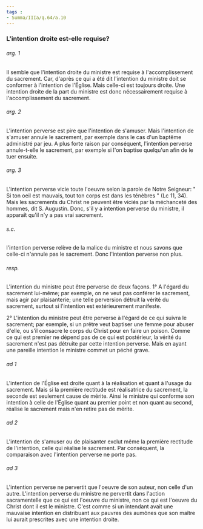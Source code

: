 ```yaml
---
tags : 
- Summa/IIIa/q.64/a.10
---
```


### L'intention droite est-elle requise?

###### arg. 1
Il semble que l'intention droite du ministre est requise à l'accomplissement du sacrement. Car, d'après ce qui a été dit l'intention du ministre doit se conformer à l'intention de l'Église. Mais celle-ci est toujours droite. Une intention droite de la part du ministre est donc nécessairement requise à l'accomplissement du sacrement. 

###### arg. 2
L'intention perverse est pire que l'intention de s'amuser. Mais l'intention de s'amuser annule le sacrement, par exemple dans le cas d'un baptême administré par jeu. A plus forte raison par conséquent, l'intention perverse annule-t-elle le sacrement, par exemple si l'on baptise quelqu'un afin de le tuer ensuite. 

###### arg. 3
L'intention perverse vicie toute l'oeuvre selon la parole de Notre Seigneur: " Si ton oeil est mauvais, tout ton corps est dans les ténèbres " (Lc 11, 34). Mais les sacrements du Christ ne peuvent être viciés par la méchanceté des hommes, dit S. Augustin. Donc, s'il y a intention perverse du ministre, il apparaît qu'il n'y a pas vrai sacrement. 

###### s.c.
l'intention perverse relève de la malice du ministre et nous savons que celle-ci n'annule pas le sacrement. Donc l'intention perverse non plus. 

###### resp.
L'intention du ministre peut être perverse de deux façons. 1° A l'égard du sacrement lui-même; par exemple, on ne veut pas conférer le sacrement, mais agir par plaisanterie; une telle perversion détruit la vérité du sacrement, surtout si l'intention est extérieurement manifeste. 

2° L'intention du ministre peut être perverse à l'égard de ce qui suivra le sacrement; par exemple, si un prêtre veut baptiser une femme pour abuser d'elle, ou s'il consacre le corps du Christ pour en faire un poison. Comme ce qui est premier ne dépend pas de ce qui est postérieur, la vérité du sacrement n'est pas détruite par cette intention perverse. Mais en ayant une pareille intention le ministre commet un péché grave. 

###### ad 1
L'intention de l'Église est droite quant à la réalisation et quant à l'usage du sacrement. Mais si la première rectitude est réalisatrice du sacrement, la seconde est seulement cause de mérite. Ainsi le ministre qui conforme son intention à celle de l'Église quant au premier point et non quant au second, réalise le sacrement mais n'en retire pas de mérite. 

###### ad 2
L'intention de s'amuser ou de plaisanter exclut même la première rectitude de l'intention, celle qui réalise le sacrement. Par conséquent, la comparaison avec l'intention perverse ne porte pas. 

###### ad 3
L'intention perverse ne pervertit que l'oeuvre de son auteur, non celle d'un autre. L'intention perverse du ministre ne pervertit dans l'action sacramentelle que ce qui est l'oeuvre du ministre, non ce qui est l'oeuvre du Christ dont il est le ministre. C'est comme si un intendant avait une mauvaise intention en distribuant aux pauvres des aumônes que son maître lui aurait prescrites avec une intention droite. 

